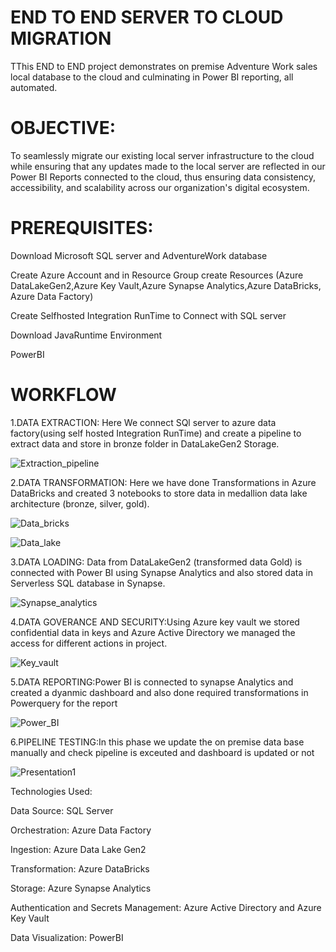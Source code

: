 
# END TO END SERVER TO CLOUD MIGRATION 

TThis END to END project demonstrates on premise Adventure Work sales local database to the cloud and culminating in Power BI reporting, all automated.

# OBJECTIVE:
To seamlessly migrate our existing local server infrastructure to the cloud while ensuring that any updates made to the local server are reflected in our Power BI Reports connected to the cloud, thus ensuring data consistency, accessibility, and scalability across our organization's digital ecosystem.

# PREREQUISITES:
 Download Microsoft SQL server and AdventureWork database
 
 Create Azure Account and in Resource Group create Resources (Azure DataLakeGen2,Azure Key Vault,Azure Synapse Analytics,Azure DataBricks, Azure Data Factory) 

 Create Selfhosted Integration RunTime to Connect with SQL server

 Download JavaRuntime Environment

 PowerBI

# WORKFLOW

1.DATA EXTRACTION: Here We connect SQl server to azure data factory(using self hosted Integration RunTime) and create a pipeline to extract data and store in bronze folder in DataLakeGen2 Storage.

![Extraction_pipeline](https://github.com/kantaharshitha/Azure_End_to_End_project/assets/55930087/41ddd8a7-5fbe-49a9-92f8-c0027d57e53a)

2.DATA TRANSFORMATION: Here we have done Transformations in Azure DataBricks and created 3 notebooks to store data in medallion data lake architecture (bronze, silver, gold).

![Data_bricks](https://github.com/kantaharshitha/Azure_End_to_End_project/assets/55930087/c1699fcd-4dde-42f1-8f94-4526b140e88a)

![Data_lake](https://github.com/kantaharshitha/Azure_End_to_End_project/assets/55930087/486dc8fe-8626-496f-b743-394845e9b4ea)


3.DATA LOADING: Data from DataLakeGen2 (transformed data Gold) is connected with Power BI using Synapse Analytics and also stored data in Serverless SQL database in Synapse.

![Synapse_analytics](https://github.com/kantaharshitha/Azure_End_to_End_project/assets/55930087/6d31e7d7-ca72-4455-9b18-6ef183e907ca)


4.DATA GOVERANCE AND SECURITY:Using Azure key vault we stored confidential data in keys and Azure Active Directory we managed the access for different actions in project.

![Key_vault](https://github.com/kantaharshitha/Azure_End_to_End_project/assets/55930087/036186bb-326d-4938-b70d-5fd855d2f5a0)


5.DATA REPORTING:Power BI is connected to synapse Analytics and created a dyanmic dashboard and also done required transformations in Powerquery for the report

![Power_BI](https://github.com/kantaharshitha/Azure_End_to_End_project/assets/55930087/f95948b5-b201-4170-bfc7-1808672d4203)


6.PIPELINE TESTING:In this phase we update the on premise data base manually and check pipeline is exceuted and dashboard is updated or not

![Presentation1](https://github.com/kantaharshitha/Azure_End_to_End_project/assets/55930087/0925092e-eedc-457b-9522-56232f9770aa)


Technologies Used:

Data Source: SQL Server

Orchestration: Azure Data Factory

Ingestion: Azure Data Lake Gen2

Transformation: Azure DataBricks

Storage: Azure Synapse Analytics

Authentication and Secrets Management: Azure Active Directory and Azure Key Vault

Data Visualization: PowerBI











